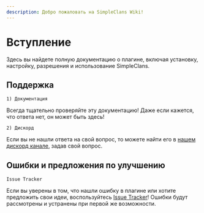 ```yaml
---
description: Добро пожаловать на SimpleClans Wiki!
---
```


# Вступление

Здесь вы найдете полную документацию о плагине, включая установку, настройку, разрешения и использование SimpleClans.

## Поддержка

`1) Документация`

Всегда тщательно проверяйте эту документацию! Даже если кажется, что ответа нет, он может быть здесь!

`2) Дискорд`

Если вы не нашли ответа на свой вопрос, то можете найти его в [нашем дискорд канале](https://discord.gg/CkNwgdE), задав свой вопрос.

## Ошибки и предложения по улучшению

`Issue Tracker`

Если вы уверены в том, что нашли ошибку в плагине или хотите предложить свои идеи, воспользуйтесь [Issue Tracker](https://github.com/RoinujNosde/SimpleClans/issues)! Ошибки будут рассмотрены и устранены при первой же возможности.

